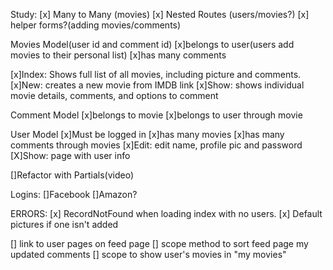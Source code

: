 Study:
[x] Many to Many (movies)
[x] Nested Routes (users/movies?)
[x] helper forms?(adding movies/comments)

Movies Model(user id and comment id)
[x]belongs to user(users add movies to their personal list)
[x]has many comments

[x]Index: Shows full list of all movies, including picture and comments.
[x]New: creates a new movie from IMDB link
[x]Show: shows individual movie details, comments, and options to comment

Comment Model
[x]belongs to movie
[x]belongs to user through movie 

User Model 
[x]Must be logged in
[x]has many movies 
[x]has many comments through movies
[x]Edit: edit name, profile pic and password
[X]Show: page with user info 

[]Refactor with Partials(video)

Logins:
[]Facebook
[]Amazon?

ERRORS:
[x] RecordNotFound when loading index with no users.
[x] Default pictures if one isn't added

[] link to user pages on feed page
[] scope method to sort feed page my updated comments
[] scope to show user's movies in "my movies"